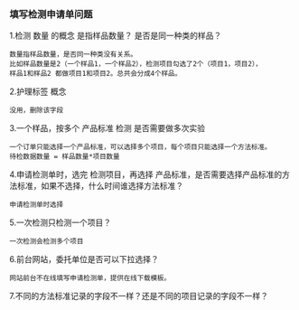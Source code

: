 ### 填写检测申请单问题

1.检测 数量 的概念 
是指样品数量？ 是否是同一种类的样品？

    数量指样品数量，是否同一种类没有关系。
    比如样品数量是2（一个样品1，一个样品2），检测项目勾选了2个（项目1，项目2）， 
    样品1和样品2 都做项目1和项目2。总共会分成4个样品。

2.护理标签 概念

    没用，删除该字段

3.一个样品，按多个 产品标准 检测 是否需要做多次实验
    
    一个订单只能选择一个产品标准，可以选择多个项目，每个项目只能选择一个方法标准。
    待检数据数量 = 样品数量*项目数量

4.申请检测单时，选完 检测项目，再选择 产品标准，是否需要选择产品标准的方法标准，如果不选择，什么时间谁选择方法标准？

    申请检测单时选择
    
5.一次检测只检测一个项目？

    一次检测会检测多个项目
    
6.前台网站，委托单位是否可以下拉选择？

    网站前台不在线填写申请检测单，提供在线下载模板。
    
7.不同的方法标准记录的字段不一样？还是不同的项目记录的字段不一样？
